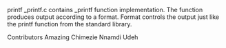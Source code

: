  printf
_printf.c
contains _printf function implementation. The function produces output according to a format. Format controls the output just like the printf function from the standard library.

Contributors
Amazing Chimezie
Nnamdi Udeh
